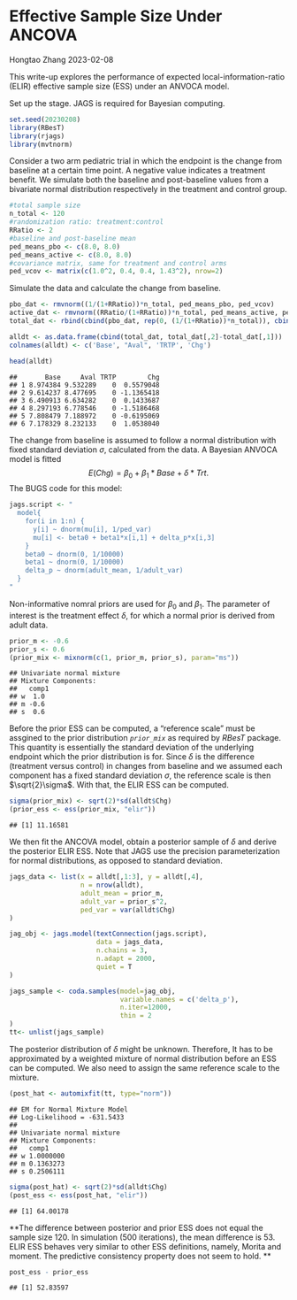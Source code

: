 Effective Sample Size Under ANCOVA
================
Hongtao Zhang
2023-02-08

This write-up explores the performance of expected
local-information-ratio (ELIR) effective sample size (ESS) under an
ANVOCA model.

Set up the stage. JAGS is required for Bayesian computing.

``` r
set.seed(20230208)
library(RBesT)
library(rjags)
library(mvtnorm)
```

Consider a two arm pediatric trial in which the endpoint is the change
from baseline at a certain time point. A negative value indicates a
treatment benefit. We simulate both the baseline and post-baseline
values from a bivariate normal distribution respectively in the
treatment and control group.

``` r
#total sample size
n_total <- 120
#randomization ratio: treatment:control
RRatio <- 2 
#baseline and post-baseline mean
ped_means_pbo <- c(8.0, 8.0) 
ped_means_active <- c(8.0, 8.0)
#covariance matrix, same for treatment and control arms
ped_vcov <- matrix(c(1.0^2, 0.4, 0.4, 1.43^2), nrow=2)
```

Simulate the data and calculate the change from baseline.

``` r
pbo_dat <- rmvnorm((1/(1+RRatio))*n_total, ped_means_pbo, ped_vcov)
active_dat <- rmvnorm((RRatio/(1+RRatio))*n_total, ped_means_active, ped_vcov)
total_dat <- rbind(cbind(pbo_dat, rep(0, (1/(1+RRatio))*n_total)), cbind(active_dat, rep(1, (RRatio/(1+RRatio))*n_total)))

alldt <- as.data.frame(cbind(total_dat, total_dat[,2]-total_dat[,1]))
colnames(alldt) <- c('Base', "Aval", 'TRTP', 'Chg')

head(alldt)
```

    ##       Base     Aval TRTP        Chg
    ## 1 8.974384 9.532289    0  0.5579048
    ## 2 9.614237 8.477695    0 -1.1365418
    ## 3 6.490913 6.634282    0  0.1433687
    ## 4 8.297193 6.778546    0 -1.5186468
    ## 5 7.808479 7.188972    0 -0.6195069
    ## 6 7.178329 8.232133    0  1.0538040

The change from baseline is assumed to follow a normal distribution with
fixed standard deviation $\sigma$, calculated from the data. A Bayesian
ANVOCA model is fitted $$E(Chg) = \beta_0 + \beta_1*Base + \delta*Trt.$$
The BUGS code for this model:

``` r
jags.script <- "
  model{
    for(i in 1:n) {
      y[i] ~ dnorm(mu[i], 1/ped_var)
      mu[i] <- beta0 + beta1*x[i,1] + delta_p*x[i,3]
    }
    beta0 ~ dnorm(0, 1/10000)
    beta1 ~ dnorm(0, 1/10000)
    delta_p ~ dnorm(adult_mean, 1/adult_var)
  }
"
```

Non-informative nomral priors are used for $\beta_0$ and $\beta_1$. The
parameter of interest is the treatment effect $\delta$, for which a
normal prior is derived from adult data.

``` r
prior_m <- -0.6
prior_s <- 0.6
(prior_mix <- mixnorm(c(1, prior_m, prior_s), param="ms"))
```

    ## Univariate normal mixture
    ## Mixture Components:
    ##   comp1
    ## w  1.0 
    ## m -0.6 
    ## s  0.6

Before the prior ESS can be computed, a “reference scale” must be
assgined to the prior distribution *`prior_mix`* as required by *RBesT*
package. This quantity is essentially the standard deviation of the
underlying endpoint which the prior distribution is for. Since $\delta$
is the difference (treatment versus control) in changes from baseline
and we assumed each component has a fixed standard deviation $\sigma$,
the reference scale is then $\sqrt{2}\sigma$. With that, the ELIR ESS
can be computed.

``` r
sigma(prior_mix) <- sqrt(2)*sd(alldt$Chg)
(prior_ess <- ess(prior_mix, "elir"))
```

    ## [1] 11.16581

We then fit the ANCOVA model, obtain a posterior sample of $\delta$ and
derive the posterior ELIR ESS. Note that JAGS use the precision
parameterization for normal distributions, as opposed to standard
deviation.

``` r
jags_data <- list(x = alldt[,1:3], y = alldt[,4], 
                  n = nrow(alldt),
                  adult_mean = prior_m,
                  adult_var = prior_s^2,
                  ped_var = var(alldt$Chg)
)

jag_obj <- jags.model(textConnection(jags.script),
                      data = jags_data,
                      n.chains = 3, 
                      n.adapt = 2000,
                      quiet = T
)

jags_sample <- coda.samples(model=jag_obj,
                            variable.names = c('delta_p'),
                            n.iter=12000, 
                            thin = 2
)
tt<- unlist(jags_sample)
```

The posterior distribution of $\delta$ might be unknown. Therefore, It
has to be approximated by a weighted mixture of normal distribution
before an ESS can be computed. We also need to assign the same reference
scale to the mixture.

``` r
(post_hat <- automixfit(tt, type="norm"))
```

    ## EM for Normal Mixture Model
    ## Log-Likelihood = -631.5433
    ## 
    ## Univariate normal mixture
    ## Mixture Components:
    ##   comp1    
    ## w 1.0000000
    ## m 0.1363273
    ## s 0.2506111

``` r
sigma(post_hat) <- sqrt(2)*sd(alldt$Chg)
(post_ess <- ess(post_hat, "elir"))
```

    ## [1] 64.00178

**The difference between posterior and prior ESS does not equal the
sample size 120. In simulation (500 iterations), the mean difference is
53. ELIR ESS behaves very similar to other ESS definitions, namely,
Morita and moment. The predictive consistency property does not seem to
hold. **

``` r
post_ess - prior_ess
```

    ## [1] 52.83597
